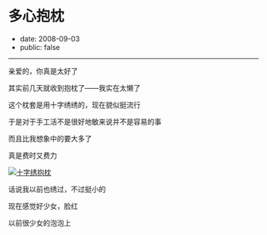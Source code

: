 # 多心抱枕

- date: 2008-09-03
- public: false

--------------------------


亲爱的，你真是太好了

其实前几天就收到抱枕了——我实在太懒了

这个枕套是用十字绣绣的，现在貌似挺流行

于是对于手工活不是很好地敏来说并不是容易的事

而且比我想象中的要大多了

真是费时又费力

[![十字绣抱枕](http://farm4.static.flickr.com/3024/2814712694_20b87e80a3_m.jpg)](http://www.flickr.com/photos/popomore/2814712694/)

话说我以前也绣过，不过挺小的

现在感觉好少女，脸红


以前很少女的泡泡上
